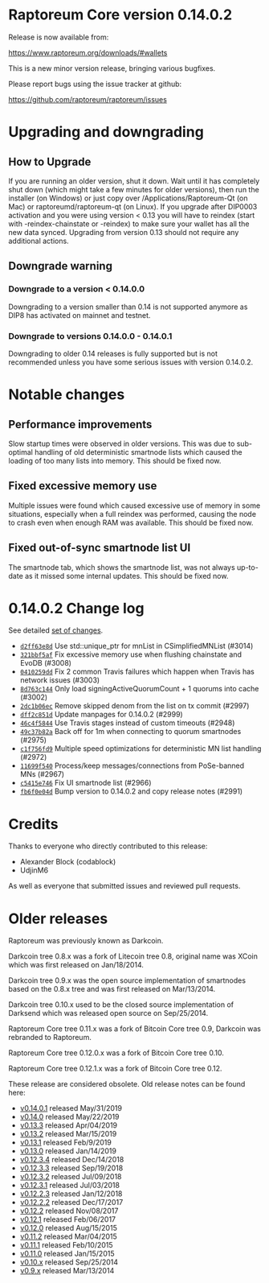 Raptoreum Core version 0.14.0.2
==========================

Release is now available from:

  <https://www.raptoreum.org/downloads/#wallets>

This is a new minor version release, bringing various bugfixes.

Please report bugs using the issue tracker at github:

  <https://github.com/raptoreum/raptoreum/issues>


Upgrading and downgrading
=========================

How to Upgrade
--------------

If you are running an older version, shut it down. Wait until it has completely
shut down (which might take a few minutes for older versions), then run the
installer (on Windows) or just copy over /Applications/Raptoreum-Qt (on Mac) or
raptoreumd/raptoreum-qt (on Linux). If you upgrade after DIP0003 activation and you were
using version < 0.13 you will have to reindex (start with -reindex-chainstate
or -reindex) to make sure your wallet has all the new data synced. Upgrading from
version 0.13 should not require any additional actions.

Downgrade warning
-----------------

### Downgrade to a version < 0.14.0.0

Downgrading to a version smaller than 0.14 is not supported anymore as DIP8 has
activated on mainnet and testnet.

### Downgrade to versions 0.14.0.0 - 0.14.0.1

Downgrading to older 0.14 releases is fully supported but is not
recommended unless you have some serious issues with version 0.14.0.2.

Notable changes
===============

Performance improvements
------------------------
Slow startup times were observed in older versions. This was due to sub-optimal handling of old
deterministic smartnode lists which caused the loading of too many lists into memory. This should be
fixed now.

Fixed excessive memory use
--------------------------
Multiple issues were found which caused excessive use of memory in some situations, especially when
a full reindex was performed, causing the node to crash even when enough RAM was available. This should
be fixed now.

Fixed out-of-sync smartnode list UI
------------------------------------
The smartnode tab, which shows the smartnode list, was not always up-to-date as it missed some internal
updates. This should be fixed now.

0.14.0.2 Change log
===================

See detailed [set of changes](https://github.com/raptoreum/raptoreum/compare/v0.14.0.1...raptoreum:v0.14.0.2).

- [`d2ff63e8d`](https://github.com/raptoreum/raptoreum/commit/d2ff63e8d) Use std::unique_ptr for mnList in CSimplifiedMNList (#3014)
- [`321bbf5af`](https://github.com/raptoreum/raptoreum/commit/321bbf5af) Fix excessive memory use when flushing chainstate and EvoDB (#3008)
- [`0410259dd`](https://github.com/raptoreum/raptoreum/commit/0410259dd) Fix 2 common Travis failures which happen when Travis has network issues (#3003)
- [`8d763c144`](https://github.com/raptoreum/raptoreum/commit/8d763c144) Only load signingActiveQuorumCount + 1 quorums into cache (#3002)
- [`2dc1b06ec`](https://github.com/raptoreum/raptoreum/commit/2dc1b06ec) Remove skipped denom from the list on tx commit (#2997)
- [`dff2c851d`](https://github.com/raptoreum/raptoreum/commit/dff2c851d) Update manpages for 0.14.0.2 (#2999)
- [`46c4f5844`](https://github.com/raptoreum/raptoreum/commit/46c4f5844) Use Travis stages instead of custom timeouts (#2948)
- [`49c37b82a`](https://github.com/raptoreum/raptoreum/commit/49c37b82a) Back off for 1m when connecting to quorum smartnodes (#2975)
- [`c1f756fd9`](https://github.com/raptoreum/raptoreum/commit/c1f756fd9) Multiple speed optimizations for deterministic MN list handling (#2972)
- [`11699f540`](https://github.com/raptoreum/raptoreum/commit/11699f540) Process/keep messages/connections from PoSe-banned MNs (#2967)
- [`c5415e746`](https://github.com/raptoreum/raptoreum/commit/c5415e746) Fix UI smartnode list (#2966)
- [`fb6f0e04d`](https://github.com/raptoreum/raptoreum/commit/fb6f0e04d) Bump version to 0.14.0.2 and copy release notes (#2991)

Credits
=======

Thanks to everyone who directly contributed to this release:

- Alexander Block (codablock)
- UdjinM6

As well as everyone that submitted issues and reviewed pull requests.

Older releases
==============

Raptoreum was previously known as Darkcoin.

Darkcoin tree 0.8.x was a fork of Litecoin tree 0.8, original name was XCoin
which was first released on Jan/18/2014.

Darkcoin tree 0.9.x was the open source implementation of smartnodes based on
the 0.8.x tree and was first released on Mar/13/2014.

Darkcoin tree 0.10.x used to be the closed source implementation of Darksend
which was released open source on Sep/25/2014.

Raptoreum Core tree 0.11.x was a fork of Bitcoin Core tree 0.9,
Darkcoin was rebranded to Raptoreum.

Raptoreum Core tree 0.12.0.x was a fork of Bitcoin Core tree 0.10.

Raptoreum Core tree 0.12.1.x was a fork of Bitcoin Core tree 0.12.

These release are considered obsolete. Old release notes can be found here:

- [v0.14.0.1](https://github.com/raptoreum/raptoreum/blob/master/doc/release-notes/raptoreum/release-notes-0.14.0.1.md) released May/31/2019
- [v0.14.0](https://github.com/raptoreum/raptoreum/blob/master/doc/release-notes/raptoreum/release-notes-0.14.0.md) released May/22/2019
- [v0.13.3](https://github.com/raptoreum/raptoreum/blob/master/doc/release-notes/raptoreum/release-notes-0.13.3.md) released Apr/04/2019
- [v0.13.2](https://github.com/raptoreum/raptoreum/blob/master/doc/release-notes/raptoreum/release-notes-0.13.2.md) released Mar/15/2019
- [v0.13.1](https://github.com/raptoreum/raptoreum/blob/master/doc/release-notes/raptoreum/release-notes-0.13.1.md) released Feb/9/2019
- [v0.13.0](https://github.com/raptoreum/raptoreum/blob/master/doc/release-notes/raptoreum/release-notes-0.13.0.md) released Jan/14/2019
- [v0.12.3.4](https://github.com/raptoreum/raptoreum/blob/master/doc/release-notes/raptoreum/release-notes-0.12.3.4.md) released Dec/14/2018
- [v0.12.3.3](https://github.com/raptoreum/raptoreum/blob/master/doc/release-notes/raptoreum/release-notes-0.12.3.3.md) released Sep/19/2018
- [v0.12.3.2](https://github.com/raptoreum/raptoreum/blob/master/doc/release-notes/raptoreum/release-notes-0.12.3.2.md) released Jul/09/2018
- [v0.12.3.1](https://github.com/raptoreum/raptoreum/blob/master/doc/release-notes/raptoreum/release-notes-0.12.3.1.md) released Jul/03/2018
- [v0.12.2.3](https://github.com/raptoreum/raptoreum/blob/master/doc/release-notes/raptoreum/release-notes-0.12.2.3.md) released Jan/12/2018
- [v0.12.2.2](https://github.com/raptoreum/raptoreum/blob/master/doc/release-notes/raptoreum/release-notes-0.12.2.2.md) released Dec/17/2017
- [v0.12.2](https://github.com/raptoreum/raptoreum/blob/master/doc/release-notes/raptoreum/release-notes-0.12.2.md) released Nov/08/2017
- [v0.12.1](https://github.com/raptoreum/raptoreum/blob/master/doc/release-notes/raptoreum/release-notes-0.12.1.md) released Feb/06/2017
- [v0.12.0](https://github.com/raptoreum/raptoreum/blob/master/doc/release-notes/raptoreum/release-notes-0.12.0.md) released Aug/15/2015
- [v0.11.2](https://github.com/raptoreum/raptoreum/blob/master/doc/release-notes/raptoreum/release-notes-0.11.2.md) released Mar/04/2015
- [v0.11.1](https://github.com/raptoreum/raptoreum/blob/master/doc/release-notes/raptoreum/release-notes-0.11.1.md) released Feb/10/2015
- [v0.11.0](https://github.com/raptoreum/raptoreum/blob/master/doc/release-notes/raptoreum/release-notes-0.11.0.md) released Jan/15/2015
- [v0.10.x](https://github.com/raptoreum/raptoreum/blob/master/doc/release-notes/raptoreum/release-notes-0.10.0.md) released Sep/25/2014
- [v0.9.x](https://github.com/raptoreum/raptoreum/blob/master/doc/release-notes/raptoreum/release-notes-0.9.0.md) released Mar/13/2014


